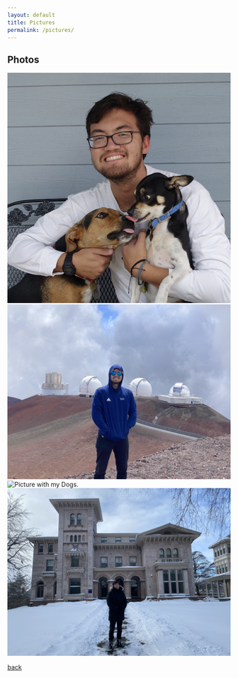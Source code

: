 ```yaml
---
layout: default
title: Pictures
permalink: /pictures/
---
```


## Photos
<img class='dog_image' src="/assets/img/Dogs2.jpg" alt="Picture with my Dogs."/>
<img class='dog_image' src="/assets/img/Keck.jpg" alt="Picture with my Dogs."/>
<img class='dog_image' src="/assets/img/USC.JPG" alt="Picture with my Dogs."/>
<img class='dog_image' src="/assets/img/Yale_cold.jpg" alt="Picture with my Dogs."/>



[back](../)
